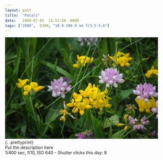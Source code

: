 ```yaml
---
layout: post
title:  "Petals"
date:   2008-07-02  11:51:50 -0600
tags: ["2008",  D300, "18.0-200.0 mm f/3.5-5.6"]
---
```

![:title](/images/2008/2008_0702_DSC_7644.jpg)
{: .prettyprint}  
Put the description here  
1/400 sec, f/10, ISO 640 - Shutter clicks this day: 8